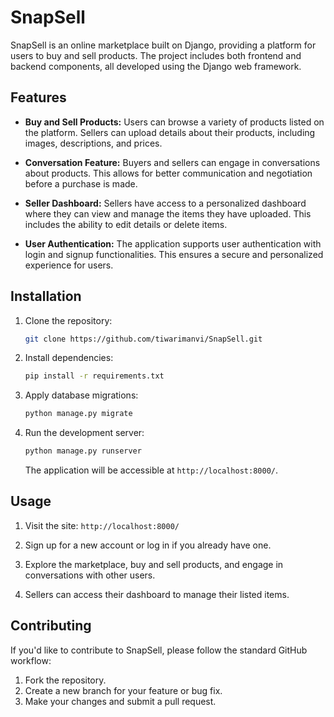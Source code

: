 # SnapSell

SnapSell is an online marketplace built on Django, providing a platform for users to buy and sell products. The project includes both frontend and backend components, all developed using the Django web framework.

## Features

- **Buy and Sell Products:** Users can browse a variety of products listed on the platform. Sellers can upload details about their products, including images, descriptions, and prices.

- **Conversation Feature:** Buyers and sellers can engage in conversations about products. This allows for better communication and negotiation before a purchase is made.

- **Seller Dashboard:** Sellers have access to a personalized dashboard where they can view and manage the items they have uploaded. This includes the ability to edit details or delete items.

- **User Authentication:** The application supports user authentication with login and signup functionalities. This ensures a secure and personalized experience for users.

## Installation

1. Clone the repository:

   ```bash
   git clone https://github.com/tiwarimanvi/SnapSell.git
   ```

2. Install dependencies:

   ```bash
   pip install -r requirements.txt
   ```

3. Apply database migrations:

   ```bash
   python manage.py migrate
   ```

4. Run the development server:

   ```bash
   python manage.py runserver
   ```

   The application will be accessible at `http://localhost:8000/`.

## Usage

1. Visit the site: `http://localhost:8000/`

2. Sign up for a new account or log in if you already have one.

3. Explore the marketplace, buy and sell products, and engage in conversations with other users.

4. Sellers can access their dashboard to manage their listed items.

## Contributing

If you'd like to contribute to SnapSell, please follow the standard GitHub workflow:

1. Fork the repository.
2. Create a new branch for your feature or bug fix.
3. Make your changes and submit a pull request.

